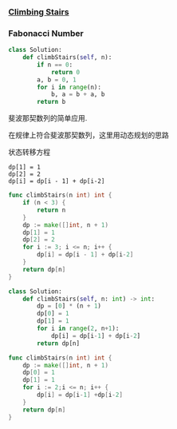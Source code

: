 ### [Climbing Stairs](https://leetcode.com/problems/climbing-stairs/)

### Fabonacci Number


```Python
class Solution:
    def climbStairs(self, n):
        if n == 0:
            return 0
        a, b = 0, 1
        for i in range(n):
            b, a = b + a, b
        return b
```

斐波那契数列的简单应用.

在规律上符合斐波那契数列，这里用动态规划的思路

状态转移方程
```
dp[1] = 1
dp[2] = 2
dp[i] = dp[i - 1] + dp[i-2]
```

```Go
func climbStairs(n int) int {
    if (n < 3) {
        return n
    }
    dp := make([]int, n + 1)
    dp[1] = 1
    dp[2] = 2
    for i := 3; i <= n; i++ {
        dp[i] = dp[i - 1] + dp[i-2]
    }
    return dp[n]
}
```


```Python
class Solution:
    def climbStairs(self, n: int) -> int:
        dp = [0] * (n + 1)
        dp[0] = 1
        dp[1] = 1
        for i in range(2, n+1):
            dp[i] = dp[i-1] + dp[i-2]
        return dp[n]

```


```Go
func climbStairs(n int) int {
    dp := make([]int, n + 1)
    dp[0] = 1
    dp[1] = 1
    for i := 2;i <= n; i++ {
        dp[i] = dp[i-1] +dp[i-2]
    }
    return dp[n]
}
```